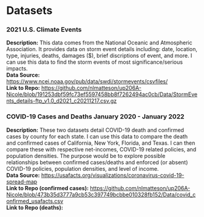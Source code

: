 # Datasets

### **2021 U.S. Climate Events**
**Description:** This data comes from the National Oceanic and Atmospheric Association. It provides data on storm event details including: date, location, type, injuries, deaths, damages ($), brief discriptions of event, and more. I can use this data to find the storm events of most significance/serious impacts.
<br>
**Data Source:** https://www.ncei.noaa.gov/pub/data/swdi/stormevents/csvfiles/ 
<br>
**Link to Repo:** https://github.com/nlmatteson/up206A-Nicole/blob/191253dbf59fc73ef5597458bb8f7262494ac0cb/Data/StormEvents_details-ftp_v1.0_d2021_c20211217.csv.gz

### **COVID-19 Cases and Deaths January 2020 - January 2022**
**Description:** These two datasets detail COVID-19 death and confirmed cases by county for each state. I can use this data to compare the death and confirmed cases of California, New York, Florida, and Texas. I can then compare these with respective net-incomes, COVID-19 related policies, and population densities. The purpose would be to explore possible relationships between confirmed cases/deaths and enforced (or absent) COVID-19 policies, population densities, and level of income.
<br>
**Data Source:** https://usafacts.org/visualizations/coronavirus-covid-19-spread-map 
<br>
**Link to Repo (confirmed cases):** https://github.com/nlmatteson/up206A-Nicole/blob/473b35d3777a9cb53c397749bcbbe010328fb152/Data/covid_confirmed_usafacts.csv
<br>
**Link to Repo (deaths):** 
